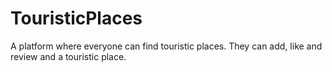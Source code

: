 # TouristicPlaces
A platform where everyone can  find touristic places. They can add, like and review and  a touristic place.
